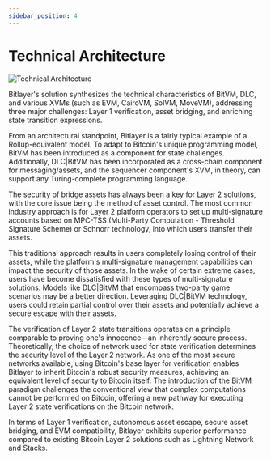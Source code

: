 ```yaml
---
sidebar_position: 4
---
```


# Technical Architecture

![Technical Architecture](/img/Introduction/Architecture.png)

Bitlayer's solution synthesizes the technical characteristics of BitVM, DLC, and various XVMs (such as EVM, CairoVM, SolVM, MoveVM), addressing three major challenges: Layer 1 verification, asset bridging, and enriching state transition expressions.

From an architectural standpoint, Bitlayer is a fairly typical example of a Rollup-equivalent model. To adapt to Bitcoin's unique programming model, BitVM has been introduced as a component for state challenges. Additionally, DLC|BitVM has been incorporated as a cross-chain component for messaging/assets, and the sequencer component's XVM, in theory, can support any Turing-complete programming language.

The security of bridge assets has always been a key for Layer 2 solutions, with the core issue being the method of asset control. The most common industry approach is for Layer 2 platform operators to set up multi-signature accounts based on MPC-TSS (Multi-Party Computation - Threshold Signature Scheme) or Schnorr technology, into which users transfer their assets. 

This traditional approach results in users completely losing control of their assets, while the platform's multi-signature management capabilities can impact the security of those assets. In the wake of certain extreme cases, users have become dissatisfied with these types of multi-signature solutions. Models like DLC|BitVM that encompass two-party game scenarios may be a better direction. Leveraging DLC|BitVM technology, users could retain partial control over their assets and potentially achieve a secure escape with their assets.

The verification of Layer 2 state transitions operates on a principle comparable to proving one's innocence—an inherently secure process. Theoretically, the choice of network used for state verification determines the security level of the Layer 2 network. As one of the most secure networks available, using Bitcoin's base layer for verification enables Bitlayer to inherit Bitcoin's robust security measures, achieving an equivalent level of security to Bitcoin itself. The introduction of the BitVM paradigm challenges the conventional view that complex computations cannot be performed on Bitcoin, offering a new pathway for executing Layer 2 state verifications on the Bitcoin network.

In terms of Layer 1 verification, autonomous asset escape, secure asset bridging, and EVM compatibility, Bitlayer exhibits superior performance compared to existing Bitcoin Layer 2 solutions such as Lightning Network and Stacks.
